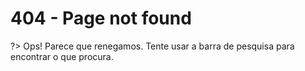 # 404 - Page not found

?> Ops! Parece que renegamos. Tente usar a barra de pesquisa para encontrar o que procura.

